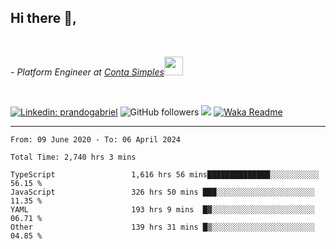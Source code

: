 <h2>Hi there  👋,</h2> </br>

<p><em>- Platform Engineer at <a href="https://contasimples.com">Conta Simples</a><img src="https://media.giphy.com/media/WUlplcMpOCEmTGBtBW/giphy.gif" width="30"> 
</em></p></br>


[![Linkedin: prandogabriel](https://img.shields.io/badge/-prandogabriel-blue?style=flat-square&logo=Linkedin&logoColor=white&link=https://www.linkedin.com/in/prandogabriel/)](https://www.linkedin.com/in/prandogabriel)
![GitHub followers](https://img.shields.io/github/followers/prandogabriel?label=Follow&style=social)
![](https://visitor-badge.glitch.me/badge?page_id=prandogabriel.prandogabriel)
[![Waka Readme](https://github.com/prandogabriel/prandogabriel/actions/workflows/update-stats.yml.yml/badge.svg)](https://github.com/prandogabriel/prandogabriel/actions/workflows/update-stats.yml.yml)

---

<!--START_SECTION:waka-->

```golang
From: 09 June 2020 - To: 06 April 2024

Total Time: 2,740 hrs 3 mins

TypeScript                 1,616 hrs 56 mins██████████████░░░░░░░░░░░   56.15 %
JavaScript                 326 hrs 50 mins ███░░░░░░░░░░░░░░░░░░░░░░   11.35 %
YAML                       193 hrs 9 mins  █▓░░░░░░░░░░░░░░░░░░░░░░░   06.71 %
Other                      139 hrs 31 mins █▒░░░░░░░░░░░░░░░░░░░░░░░   04.85 %
```

<!--END_SECTION:waka-->
